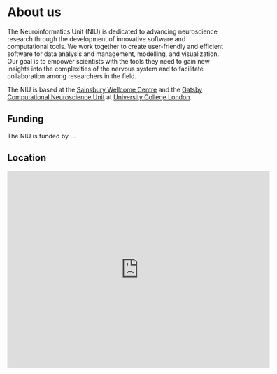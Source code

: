 # About us

The Neuroinformatics Unit (NIU) is dedicated to advancing neuroscience research through the development of innovative software and computational tools. We work together to create user-friendly and efficient software for data analysis and management, modelling, and visualization. Our goal is to empower scientists with the tools they need to gain new insights into the complexities of the nervous system and to facilitate collaboration among researchers in the field.

The NIU is based at the [Sainsbury Wellcome Centre](https://www.sainsburywellcome.org/web/) and the [Gatsby Computational Neuroscience Unit](https://www.ucl.ac.uk/gatsby/gatsby-computational-neuroscience-unit) at [University College London](https://www.ucl.ac.uk/).

## Funding
The NIU is funded by ...

## Location

<iframe src="https://www.google.com/maps/embed?pb=!1m18!1m12!1m3!1d2482.566218885506!2d-0.1403092842295246!3d51.521173779637365!2m3!1f0!2f0!3f0!3m2!1i1024!2i768!4f13.1!3m3!1m2!1s0x48761b290cd61e55%3A0xff71d53b61728860!2sSainsbury%20Wellcome%20Centre!5e0!3m2!1sen!2suk!4v1674043323427!5m2!1sen!2suk" width="600" height="450" style="border:0;" allowfullscreen="" loading="lazy" referrerpolicy="no-referrer-when-downgrade"></iframe>






